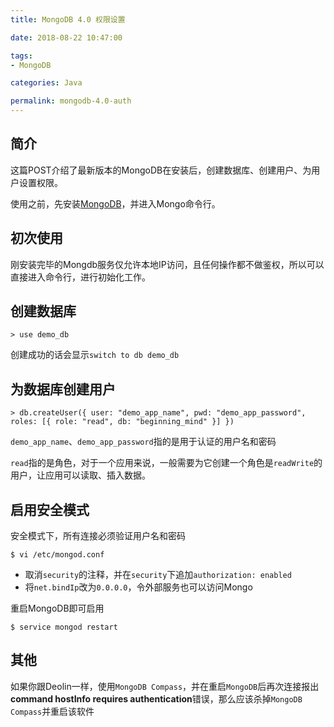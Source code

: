 ```yaml
---
title: MongoDB 4.0 权限设置

date: 2018-08-22 10:47:00

tags:
- MongoDB

categories: Java

permalink: mongodb-4.0-auth
---
```




## 简介

这篇POST介绍了最新版本的MongoDB在安装后，创建数据库、创建用户、为用户设置权限。

使用之前，先安装[MongoDB](https://spldeolin.com/posts/centos-softwares/#MongoDB)，并进入Mongo命令行。



## 初次使用

刚安装完毕的Mongdb服务仅允许本地IP访问，且任何操作都不做鉴权，所以可以直接进入命令行，进行初始化工作。



## 创建数据库

~~~shell
> use demo_db
~~~

创建成功的话会显示`switch to db demo_db`



## 为数据库创建用户

~~~shell
> db.createUser({ user: "demo_app_name", pwd: "demo_app_password", roles: [{ role: "read", db: "beginning_mind" }] })
~~~

`demo_app_name`、`demo_app_password`指的是用于认证的用户名和密码

`read`指的是角色，对于一个应用来说，一般需要为它创建一个角色是`readWrite`的用户，让应用可以读取、插入数据。



## 启用安全模式

安全模式下，所有连接必须验证用户名和密码

~~~shell
$ vi /etc/mongod.conf
~~~



- 取消`security`的注释，并在`security`下追加`authorization: enabled`
- 将`net.bindIp`改为`0.0.0.0`，令外部服务也可以访问Mongo



重启MongoDB即可启用

~~~shell
$ service mongod restart
~~~



## 其他

如果你跟Deolin一样，使用`MongoDB Compass`，并在重启`MongoDB`后再次连接报出**command hostInfo requires authentication**错误，那么应该杀掉`MongoDB Compass`并重启该软件